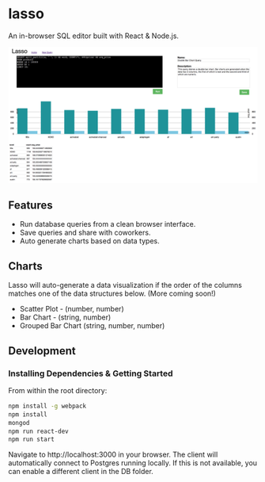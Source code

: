 # lasso
An in-browser SQL editor built with React &amp; Node.js.

<img src="Lasso.png" />

## Features
- Run database queries from a clean browser interface.
- Save queries and share with coworkers.
- Auto generate charts based on data types.

## Charts
Lasso will auto-generate a data visualization if the order of the columns matches one of the data structures below. (More coming soon!)
- Scatter Plot - (number, number)
- Bar Chart - (string, number)
- Grouped Bar Chart (string, number, number)

## Development
### Installing Dependencies & Getting Started

From within the root directory:

```sh
npm install -g webpack
npm install
mongod
npm run react-dev
npm run start
```

Navigate to http://localhost:3000 in your browser.  The client will automatically connect to Postgres running locally.  If this is not available, you can enable a different client in the DB folder.
